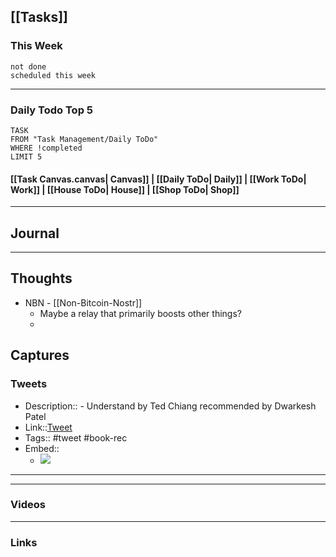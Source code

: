 
## [[Tasks]]

### This Week

```tasks
not done
scheduled this week
```
---
### Daily Todo Top 5
```dataview
TASK
FROM "Task Management/Daily ToDo"
WHERE !completed
LIMIT 5
```

#### [[Task Canvas.canvas| Canvas]] | [[Daily ToDo| Daily]] | [[Work ToDo| Work]] |  [[House ToDo| House]] |  [[Shop ToDo| Shop]] 
---
## Journal

---

## Thoughts 
- NBN - [[Non-Bitcoin-Nostr]] 
	- Maybe a relay that primarily boosts other things?
	- 

## Captures

### Tweets
- Description:: - Understand by Ted Chiang recommended by Dwarkesh Patel 
- Link::[Tweet](https://twitter.com/dwarkesh_sp/status/1674924391220789248?t=cSu2wwZEtcIiAL84zeGCMg&s=19)
- Tags:: #tweet #book-rec 
- Embed:: 
	- ![](https://twitter.com/dwarkesh_sp/status/1674924391220789248?t=cSu2wwZEtcIiAL84zeGCMg&s=19)

 --- 

---
### Videos

---
### Links





